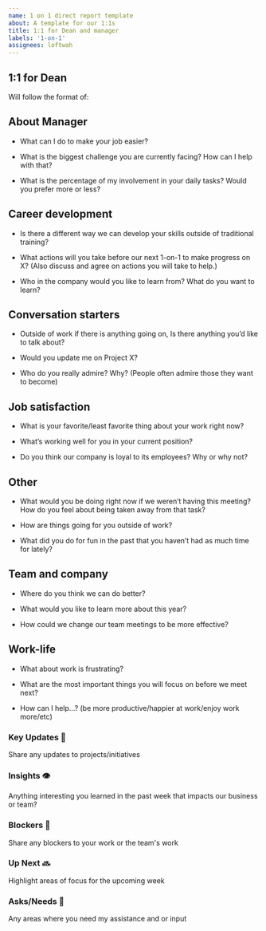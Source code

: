 ```yaml
---
name: 1 on 1 direct report template
about: A template for our 1:1s
title: 1:1 for Dean and manager
labels: '1-on-1'
assignees: loftwah
---
```


## 1:1 for Dean

Will follow the format of:

<!-- start of questions -->
## About Manager

- What can I do to make your job easier?

- What is the biggest challenge you are currently facing? How can I help with that?

- What is the percentage of my involvement in your daily tasks? Would you prefer more or less?

## Career development

- Is there a different way we can develop your skills   outside of traditional training?

- What actions will you take before our next 1-on-1 to make progress on X? (Also discuss and agree on actions you will take to help.)

- Who in the company would you like to learn from? What do you want to learn?

## Conversation starters

- Outside of work if there is anything going on, Is there anything you’d like to talk about?

- Would you update me on Project X?

- Who do you really admire? Why? (People often admire those they want to become)

## Job satisfaction

- What is your favorite/least favorite thing about your work right now?

- What’s working well for you in your current position?

- Do you think our company is loyal to its employees? Why or why not?

## Other

- What would you be doing right now if we weren’t having this meeting? How do you feel about being taken away from that task?

- How are things going for you outside of work?

- What did you do for fun in the past that you haven’t had as much time for lately?

## Team and company

- Where do you think we can do better?

- What would you like to learn more about this year?

- How could we change our team meetings to be more effective?

## Work-life

- What about work is frustrating?

- What are the most important things you will focus on before we meet next?

- How can I help…? (be more productive/happier at work/enjoy work more/etc)

<!-- end of questions -->
### Key Updates 🔑

Share any updates to projects/initiatives

### Insights 👁

Anything interesting you learned in the past week that impacts our business or team?

### Blockers 🛑

Share any blockers to your work or the team's work

### Up Next 🔜

Highlight areas of focus for the upcoming week

### Asks/Needs 💬

Any areas where you need my assistance and or input
